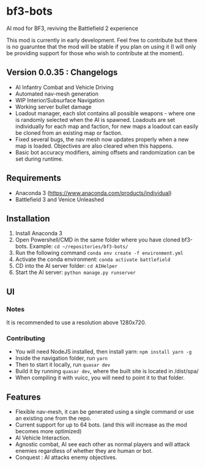 # bf3-bots
AI mod for BF3, reviving the Battlefield 2 experience

This mod is currently in early development. Feel free to contribute but there is no guaruntee that the mod will be stable if you plan on using it (I will only be providing support for those who wish to contribute at the moment).


## Version 0.0.35 : Changelogs
- AI Infantry Combat and Vehicle Driving
- Automated nav-mesh generation
- WIP Interior/Subsurface Navigation
- Working server bullet damage
- Loadout manager, each slot contains all possible weapons - where one is randomly selected when the AI is spawned. Loadouts are set individually for each map and faction, for new maps a loadout can easily be cloned from an existing map or faction.
- Fixed several bugs, the nav mesh now updates properly when a new map is loaded. Objectives are also cleared when this happens. 
- Basic bot accuracy modifiers, aiming offsets and randomization can be set during runtime.

## Requirements
- Anaconda 3 (https://www.anaconda.com/products/individual)
- Battlefield 3 and Venice Unleashed

## Installation
1. Install Anaconda 3
2. Open Powershell/CMD in the same folder where you have cloned bf3-bots. Example: `cd ~/repositories/bf3-bots/`
3. Run the following command `conda env create -f environment.yml`
4. Activate the conda environment: `conda activate battlefield`
5. CD into the AI server folder: `cd AIHelper`
6. Start the AI server: `python manage.py runserver`

## UI
### Notes
It is recommended to use a resolution above 1280x720.
### Contributing
- You will need NodeJS installed, then install yarn: `npm install yarn -g`
- Inside the navigation folder, run `yarn`
- Then to start it locally, run `quasar dev`
- Build it by running `quasar dev`, where the built site is located in /dist/spa/
- When compiling it with vuicc, you will need to point it to that folder.


## Features
- Flexible nav-mesh, it can be generated using a single command or use an existing one from the repo.
- Current support for up to 64 bots. (and this will increase as the mod becomes more optimized)
- AI Vehicle Interaction.
- Agnostic combat, AI see each other as normal players and will attack enemies regardless of whether they are human or bot.
- Conquest : AI attacks enemy objectives.
